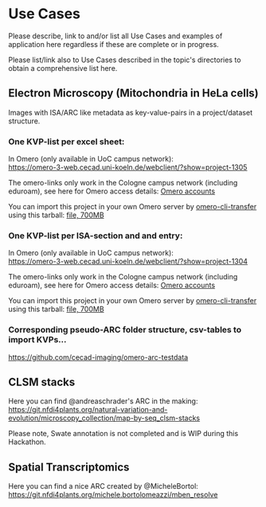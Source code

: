# Use Cases

Please describe, link to and/or list all Use Cases and examples of application here regardless if these are complete or in progress.   

Please list/link also to Use Cases described in the topic's directories to obtain a comprehensive list here.  

## Electron Microscopy (Mitochondria in HeLa cells)

Images with ISA/ARC like metadata as key-value-pairs in a project/dataset structure.


### One KVP-list per excel sheet:
In Omero (only available in UoC campus network): <br />
https://omero-3-web.cecad.uni-koeln.de/webclient/?show=project-1305


The omero-links only work in the Cologne campus network (including eduroam), see here for Omero access details: [Omero accounts](https://github.com/NFDI4BIOIMAGE/Cologne-Hackathon-2023/blob/main/Installation_Instructions/OMREO/Installation_Instructions.md#access-to-the-omero-test-server-at-university-of-cologne)

You can import this project in your own Omero server by [omero-cli-transfer](https://github.com/ome/omero-cli-transfer/releases) using this tarball: [file, 700MB](https://uni-koeln.sciebo.de/s/6QuSW8GEUM20KqG)

### One KVP-list per ISA-section and and entry: 
In Omero (only available in UoC campus network): <br />
https://omero-3-web.cecad.uni-koeln.de/webclient/?show=project-1304


The omero-links only work in the Cologne campus network (including eduroam), see here for Omero access details: [Omero accounts](https://github.com/NFDI4BIOIMAGE/Cologne-Hackathon-2023/blob/main/Installation_Instructions/OMREO/Installation_Instructions.md#access-to-the-omero-test-server-at-university-of-cologne)

You can import this project in your own Omero server by [omero-cli-transfer](https://github.com/ome/omero-cli-transfer/releases) using this tarball: [file, 700MB](https://uni-koeln.sciebo.de/s/uoVthYauZ45f0Tn)

### Corresponding pseudo-ARC folder structure, csv-tables to import KVPs...
https://github.com/cecad-imaging/omero-arc-testdata


## CLSM stacks

Here you can find @andreaschrader's ARC in the making:
https://git.nfdi4plants.org/natural-variation-and-evolution/microscopy_collection/map-by-seq_clsm-stacks

Please note, Swate annotation is not completed and is WIP during this Hackathon.

## Spatial Transcriptomics

Here you can find a nice ARC created by @MicheleBortol:
https://git.nfdi4plants.org/michele.bortolomeazzi/mben_resolve


